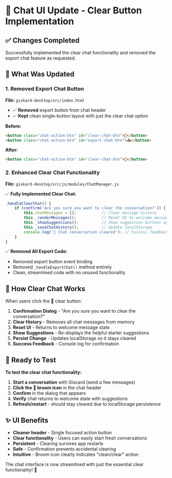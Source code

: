 # 🧹 **Chat UI Update - Clear Button Implementation**

## ✅ **Changes Completed**

Successfully implemented the clear chat functionality and removed the export chat feature as requested.

## 📝 **What Was Updated**

### **1. Removed Export Chat Button**
**File:** `giskard-desktop/src/index.html`
- ✅ **Removed** export button from chat header
- ✅ **Kept** clean single-button layout with just the clear chat option

**Before:**
```html
<button class="chat-action-btn" id="clear-chat-btn">🧹</button>
<button class="chat-action-btn" id="export-chat-btn">📥</button>
```

**After:**
```html
<button class="chat-action-btn" id="clear-chat-btn">🧹</button>
```

### **2. Enhanced Clear Chat Functionality**
**File:** `giskard-desktop/src/js/modules/ChatManager.js`

✅ **Fully Implemented Clear Chat:**
```javascript
_handleClearChat() {
    if (confirm('Are you sure you want to clear the conversation?')) {
        this.chatMessages = [];           // Clear message history
        this._renderMessages();           // Reset UI to welcome message
        this._showSuggestions();          // Show suggestion buttons again
        this._saveChatHistory();          // Update localStorage
        console.log('💬 Chat conversation cleared'); // Success feedback
    }
}
```

✅ **Removed All Export Code:**
- Removed export button event binding
- Removed `_handleExportChat()` method entirely
- Clean, streamlined code with no unused functionality

## 🎯 **How Clear Chat Works**

When users click the 🧹 clear button:

1. **Confirmation Dialog** - "Are you sure you want to clear the conversation?"
2. **Clear History** - Removes all chat messages from memory
3. **Reset UI** - Returns to welcome message state
4. **Show Suggestions** - Re-displays the helpful starter suggestions
5. **Persist Change** - Updates localStorage so it stays cleared
6. **Success Feedback** - Console log for confirmation

## 🚀 **Ready to Test**

**To test the clear chat functionality:**

1. **Start a conversation** with Giscard (send a few messages)
2. **Click the 🧹 broom icon** in the chat header  
3. **Confirm** in the dialog that appears
4. **Verify** chat returns to welcome state with suggestions
5. **Refresh/restart** - should stay cleared due to localStorage persistence

## ✨ **UI Benefits**

- **Cleaner header** - Single focused action button
- **Clear functionality** - Users can easily start fresh conversations  
- **Persistent** - Clearing survives app restarts
- **Safe** - Confirmation prevents accidental clearing
- **Intuitive** - Broom icon clearly indicates "clean/clear" action

The chat interface is now streamlined with just the essential clear functionality! 🎉
